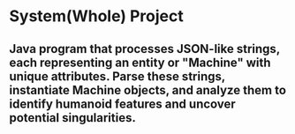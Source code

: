 # System(Whole) Project

## Java program that processes JSON-like strings, each representing an entity or "Machine" with unique attributes. Parse these strings, instantiate Machine objects, and analyze them to identify humanoid features and uncover potential singularities.
